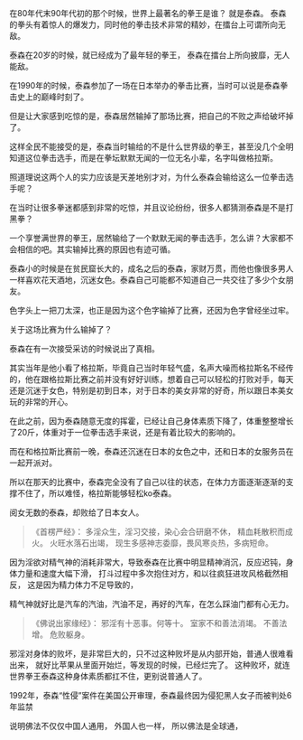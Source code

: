 在80年代末90年代初的那个时候，世界上最著名的拳王是谁？
就是泰森。
泰森的拳头有着惊人的爆发力，同时他的拳击技术非常的精妙，在擂台上可谓所向无敌。

泰森在20岁的时候，就已经成为了最年轻的拳王，
泰森在擂台上所向披靡，无人能敌。

在1990年的时候，泰森参加了一场在日本举办的拳击比赛，当时可以说是泰森拳击史上的巅峰时刻了。

但是让大家感到吃惊的是，泰森居然输掉了那场比赛，把自己的不败之声给破坏掉了。

这样全民不能接受的是，泰森当时输给的不是什么世界级的拳王，甚至没几个全明知道这位拳击选手，而是在拳坛默默无闻的一位无名小辈，名字叫做格拉斯。

照道理说这两个人的实力应该是天差地别才对，为什么泰森会输给这么一位拳击选手呢？

在当时让很多拳迷都感到非常的吃惊，并且议论纷纷，很多人都猜测泰森是不是打黑拳？

一个享誉满世界的拳王，居然输给了一个默默无闻的拳击选手，怎么讲？大家都不会相信的吧。其实输掉比赛的原因也有迹可循。


泰森小的时候是在贫民窟长大的，成名之后的泰森，家财万贯，而他也像很多男人一样喜欢花天酒地，沉迷女色。泰森自己可能都不知道自己一共交往了多少个女朋友。

色字头上一把刀太深，也正是因为这个色字输掉了比赛，还因为色字曾经坐过牢。

关于这场比赛为什么输掉了？

泰森在有一次接受采访的时候说出了真相。

其实当年是他小看了格拉斯，毕竟自己当时年轻气盛，名声大噪而格拉斯名不经传的，他在跟格拉斯比赛之前并没有好好训练，想着自己可以轻松的打败对手，每天还是沉迷于女色，特别是初到日本，对于日本的美女非常的好奇，所以跟日本美女玩的非常的开心。

在此之前，因为泰森随意无度的挥霍，已经让自己身体素质下降了，体重整整增长了20斤，体重对于一位拳击选手来说，还是有着比较大的影响的。

而在和格拉斯比赛前一晚，泰森还沉迷在日本的女色之中，还和日本的女服务员在一起开派对。

所以在那天的比赛中，泰森完全没有了自己以往的状态，在体力方面逐渐逐渐的支撑不住了，所以难怪，格拉斯能够轻松ko泰森。

阅女无数的泰森，却败给了日本女人。

> 《首楞严经》：
>  多淫众生，淫习交接，染心会合研磨不休，
> 精血耗散积而成火。 火旺水落石出竭，
> 现生多感神志委靡，畏风寒炎热，多病短命。

因为淫欲对精气神的消耗非常大，导致泰森在比赛中明显精神消沉，反应迟钝，身体力量和速度大幅下滑，
打斗过程中多次抱住对方，和以往疯狂进攻风格截然相反，
这是因为精力体力不足导致的，

精气神就好比是汽车的汽油，汽油不足，再好的汽车，在怎么踩油门都有心无力。

> 《佛说出家缘经》：
> 邪淫有十恶事。何等十。
> 室家不和善法消竭。
> 不善法增。
> 危败躯身。

邪淫对身体的败坏，是非常巨大的，只不过这种败坏是从内部开始，普通人很难看出来，
就好比苹果从里面开始烂，等发现的时候，已经烂完了。
这种败坏，就连世界拳王泰森这种身体素质都扛不住，更别说普通人了。


1992年，泰森“性侵”案件在美国公开审理，泰森最终因为侵犯黑人女子而被判处6年监禁





说明佛法不仅仅中国人通用，
外国人也一样，
所以佛法是全球通，